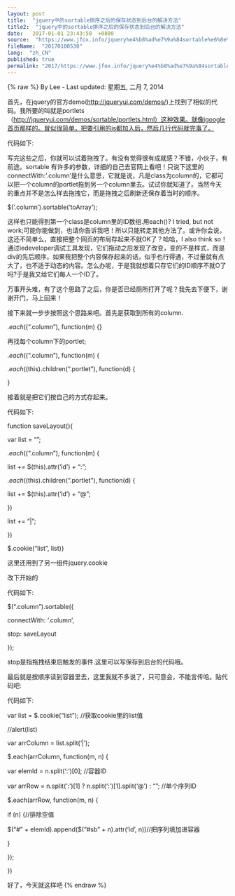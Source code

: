 ```yaml
---
layout: post
title:  "jquery中的sortable排序之后的保存状态到后台的解决方法"
title2:  "jquery中的sortable排序之后的保存状态到后台的解决方法"
date:   2017-01-01 23:43:50  +0800
source:  "https://www.jfox.info/jquery%e4%b8%ad%e7%9a%84sortable%e6%8e%92%e5%ba%8f%e4%b9%8b%e5%90%8e%e7%9a%84%e4%bf%9d%e5%ad%98%e7%8a%b6%e6%80%81%e5%88%b0%e5%90%8e%e5%8f%b0%e7%9a%84%e8%a7%a3%e5%86%b3%e6%96%b9%e6%b3%95.html"
fileName:  "20170100530"
lang:  "zh_CN"
published: true
permalink: "2017/https://www.jfox.info/jquery%e4%b8%ad%e7%9a%84sortable%e6%8e%92%e5%ba%8f%e4%b9%8b%e5%90%8e%e7%9a%84%e4%bf%9d%e5%ad%98%e7%8a%b6%e6%80%81%e5%88%b0%e5%90%8e%e5%8f%b0%e7%9a%84%e8%a7%a3%e5%86%b3%e6%96%b9%e6%b3%95.html"
---
```

{% raw %}
By Lee - Last updated: 星期五, 二月 7, 2014

首先，在jquery的官方demo(http://jqueryui.com/demos/)上找到了相似的代码。我所要的叫就是portlets（http://jqueryui.com/demos/sortable/portlets.html）这种效果。就像igoogle首页那样的。冒似很简单，把要引用的js都加入后，然后几行代码就完事了。

代码如下:

<script type=”text/javascript”>

$(function() {

$(“.column”).sortable({

connectWith: ‘.column’

});

});

</script>

写完这些之后，你就可以试着拖拽了。有没有觉得很有成就感？不错，小伙子，有前途。sortable 有许多的参数，详细的自己去官网上看吧！只说下这里的connectWith:’.column’是什么意思，它就是说，凡是class为column的，它都可以把一个column的portlet拖到另一个column里去。试试你就知道了。当然今天的重点并不是怎么样去拖拽它，而是拖拽之后刷新还保存着当时的顺序。

$(‘.column’).sortable(‘toArray’);

这样也只能得到第一个class是column里的ID数组.用each()? I tried, but not work;可能你能做到，也请你告诉我吧！所以只能转走其他方法了。或许你会说，这还不简单么，直接把整个网页的布局存起来不就OK了？哈哈，I also think so！通过iedeveloper调试工具发现，它们拖动之后发现了改变，变的不是样式，而是div的先后顺序。如果我把整个内容保存起来的话，似乎也行得通，不过量就有点大了，也不适于动态的内容。怎么办呢，于是我就想着只存它们的ID顺序不就O了吗?于是我又给它们每人一个ID了。

万事开头难，有了这个思路了之后，你是否已经厕所打开了呢？我先去下便下，谢谢开门，马上回来！

接下来就一步步按照这个思路来吧。首先是获取到所有的column.

$.each($(“.column”), function(m) {}

再找每个column下的portlet;

$.each($(“.column”), function(m) {

$.each($(this).children(“.portlet”), function(d) {

}

接着就是把它们按自己的方式存起来。

代码如下:

function saveLayout(){

var list = “”;

$.each($(“.column”), function(m) {

list += $(this).attr(‘id’) + “:”;

$.each($(this).children(“.portlet”), function(d) {

list += $(this).attr(‘id’) + “@”;

})

list += “|”;

})

$.cookie(“list”, list)}

这里还用到了另一组件jquery.cookie

改下开始的

代码如下:

$(“.column”).sortable({

connectWith: ‘.column’,

stop: saveLayout

});

stop是指拖拽结束后触发的事件.这里可以写保存到后台的代码哦。

最后就是按顺序读到容器里去，这里我就不多说了，只可意会，不能言传哈。贴代码吧:

代码如下:

var list = $.cookie(“list”); //获取cookie里的list值

//alert(list)

var arrColumn = list.split(‘|’);

$.each(arrColumn, function(m, n) {

var elemId = n.split(‘:’)[0]; //容器ID

var arrRow = n.split(‘:’)[1] ? n.split(‘:’)[1].split(‘@’) : “”; //单个序列ID

$.each(arrRow, function(m, n) {

if (n) {//排除空值

$(“#” + elemId).append($(“#sb” + n).attr(‘id’, n))//把序列填加进容器

}

});

})

好了，今天就这样吧
{% endraw %}